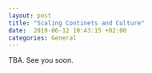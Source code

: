 ```yaml
---
layout: post
title: "Scaling Continets and Culture"
date:  2019-06-12 10:43:15 +02:00
categories: General
---
```


TBA.
See you soon.
